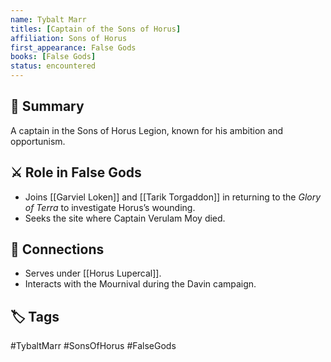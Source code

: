 ```yaml
---
name: Tybalt Marr
titles: [Captain of the Sons of Horus]
affiliation: Sons of Horus
first_appearance: False Gods
books: [False Gods]
status: encountered
---
```


## 🧠 Summary
A captain in the Sons of Horus Legion, known for his ambition and opportunism.

## ⚔️ Role in False Gods
- Joins [[Garviel Loken]] and [[Tarik Torgaddon]] in returning to the *Glory of Terra* to investigate Horus’s wounding.
- Seeks the site where Captain Verulam Moy died.

## 🔗 Connections
- Serves under [[Horus Lupercal]].
- Interacts with the Mournival during the Davin campaign.

## 🏷︎ Tags
#TybaltMarr #SonsOfHorus #FalseGods
